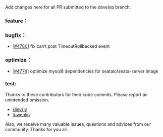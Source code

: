 Add changes here for all PR submitted to the develop branch.


<!-- Please add the `changes` to the following location(feature/bugfix/optimize/test) based on the type of PR -->

### feature：
 

### bugfix：
- [[#4780](https://github.com/seata/seata/pull/4780)] fix can‘t post TimeoutRollbacked event


### optimize：
- [[#4774](https://github.com/seata/seata/pull/4774)] optimize mysql8 dependencies for seataio/seata-server image 

### test:


Thanks to these contributors for their code commits. Please report an unintended omission.

<!-- Please make sure your Github ID is in the list below -->
- [slievrly](https://github.com/slievrly)
- [tuwenlin](https://github.com/tuwenlin)


Also, we receive many valuable issues, questions and advices from our community. Thanks for you all.
